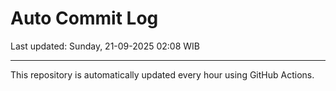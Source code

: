 # Auto Commit Log

Last updated: Sunday, 21-09-2025 02:08 WIB

---

This repository is automatically updated every hour using GitHub Actions.
